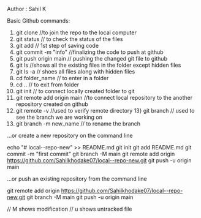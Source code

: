 Author : Sahil K

Basic Github commands: 

   1) git clone <link>  //to join the repo to the local computer
   2) git status           // to check the status of the files
   3) git add              // 1st step of saving code  
   4) git commit -m "info"  //finalizing the code to push at github
   5) git push origin main  // pushing the changed git file to github
              <!-- here origin refers to the name of the remote location on github we can change this name -->
              <!-- main is the branch here -->
   6) git ls                //shows all the existing files in the folder except hidden files
   7) git ls -a             // shoes all files along with hidden files
   8) cd folder_name        // to enter in a folder
   9) cd ..                 // to exit from folder
   10) git init            // to connect locally created folder to git
   11) git remote add origin main <link> //to connect local repository to the another repository created on github
   12) git remote -v        //used to verify remote directory
   13} git branch           // used to see the branch we are working on
   14) git branch -m new_name  // to rename the branch


…or create a new repository on the command line

echo "# local--repo-new" >> README.md
git init
git add README.md
git commit -m "first commit"
git branch -M main
git remote add origin https://github.com/Sahilkhodake07/local--repo-new.git
git push -u origin main

…or push an existing repository from the command line

git remote add origin https://github.com/Sahilkhodake07/local--repo-new.git
git branch -M main
git push -u origin main

   // M shows modification 
   // u shows untracked file
